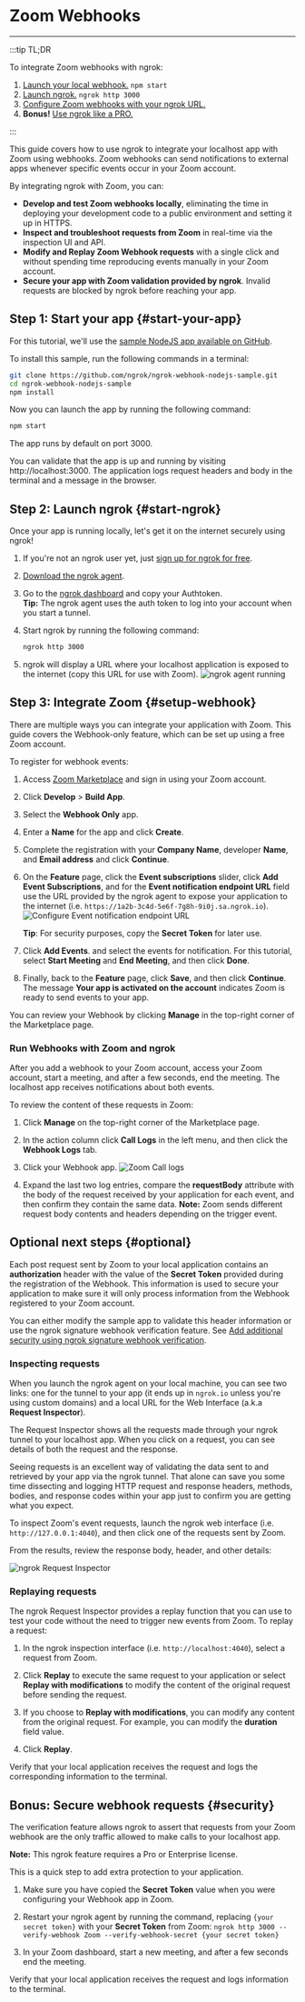 # Zoom Webhooks
------------

:::tip TL;DR

To integrate Zoom webhooks with ngrok:
1. [Launch your local webhook.](#start-your-app) `npm start`
1. [Launch ngrok.](#start-ngrok) `ngrok http 3000`
1. [Configure Zoom webhooks with your ngrok URL.](#setup-webhook)
1. **Bonus!** [Use ngrok like a PRO.](#security)

:::


This guide covers how to use ngrok to integrate your localhost app with Zoom using webhooks.
Zoom webhooks can send notifications to external apps whenever specific events occur in your Zoom account.

By integrating ngrok with Zoom, you can:

- **Develop and test Zoom webhooks locally**, eliminating the time in deploying your development code to a public environment and setting it up in HTTPS.
- **Inspect and troubleshoot requests from Zoom** in real-time via the inspection UI and API.
- **Modify and Replay Zoom Webhook requests** with a single click and without spending time reproducing events manually in your Zoom account.
- **Secure your app with Zoom validation provided by ngrok**. Invalid requests are blocked by ngrok before reaching your app.


## **Step 1**: Start your app {#start-your-app}

For this tutorial, we'll use the [sample NodeJS app available on GitHub](https://github.com/ngrok/ngrok-webhook-nodejs-sample). 

To install this sample, run the following commands in a terminal:

```bash
git clone https://github.com/ngrok/ngrok-webhook-nodejs-sample.git
cd ngrok-webhook-nodejs-sample
npm install
```

Now you can launch the app by running the following command: 

```bash
npm start
```

The app runs by default on port 3000. 

You can validate that the app is up and running by visiting http://localhost:3000. The application logs request headers and body in the terminal and a message in the browser.


## **Step 2**: Launch ngrok {#start-ngrok}

Once your app is running locally, let's get it on the internet securely using ngrok! 

1. If you're not an ngrok user yet, just [sign up for ngrok for free](https://ngrok.com/signup).

1. [Download the ngrok agent](https://ngrok.com/download).

1. Go to the [ngrok dashboard](https://dashboard.ngrok.com) and copy your Authtoken. <br />
    **Tip:** The ngrok agent uses the auth token to log into your account when you start a tunnel.
    
1. Start ngrok by running the following command:
    ```bash
    ngrok http 3000
    ```

1. ngrok will display a URL where your localhost application is exposed to the internet (copy this URL for use with Zoom).
    ![ngrok agent running](/img/integrations/launch_ngrok_tunnel.png)


## **Step 3**: Integrate  Zoom {#setup-webhook}

There are multiple ways you can integrate your application with Zoom. This guide covers the Webhook-only feature, which can be set up using a free Zoom account.

To register for webhook events:

1. Access [Zoom Marketplace](https://marketplace.Zoom.us/) and sign in using your Zoom account.

1. Click **Develop** > **Build App**.

1. Select the **Webhook Only** app.

1. Enter a **Name** for the app and click **Create**.

1. Complete the registration with your **Company Name**, developer **Name**, and **Email address**  and click **Continue**.

1. On the **Feature** page, click the **Event subscriptions** slider, click **Add Event Subscriptions**, and for the **Event notification endpoint URL** field use the URL provided by the ngrok agent to expose your application to the internet (i.e. `https://1a2b-3c4d-5e6f-7g8h-9i0j.sa.ngrok.io`).
    ![Configure Event notification endpoint URL](img/ngrok_url_configuration_zoom.png)
    
    **Tip**: For security purposes, copy the **Secret Token** for later use.

1. Click **Add Events**. and select the events for notification. For this tutorial, select **Start Meeting** and **End Meeting**, and then click **Done**.

1. Finally, back to the **Feature** page, click **Save**, and then click **Continue**.
The message **Your app is activated on the account** indicates Zoom is ready to send events to your app.

You can review your Webhook by clicking **Manage** in the top-right corner of the Marketplace page.


### Run Webhooks with Zoom and ngrok

After you add a webhook to your Zoom account, access your Zoom account, start a meeting, and after a few seconds, end the meeting.
The localhost app receives notifications about both events.

To review the content of these requests in Zoom:

1. Click **Manage** on the top-right corner of the Marketplace page.

1. In the action column click **Call Logs** in the left menu, and then click the **Webhook Logs** tab.

1. Click your Webhook app.
    ![Zoom Call logs](img/review_zoom_call_logs.png)

1. Expand the last two log entries, compare the **requestBody** attribute with the body of the request received by your application for each event, and then confirm they contain the same data.
    **Note:** Zoom sends different request body contents and headers depending on the trigger event.


## Optional next steps {#optional}

Each post request sent by Zoom to your local application contains an **authorization** header with the value of the **Secret Token** provided during the registration of the Webhook.
This information is used to secure your application to make sure it will only process information from the Webhook registered to your Zoom account.

You can either modify the sample app to validate this header information or use the ngrok signature webhook verification feature. See [Add additional security using ngrok signature webhook verification](#security).


### Inspecting requests

When you launch the ngrok agent on your local machine, you can see two links: one for the tunnel to your app (it ends up in `ngrok.io` unless you're using custom domains) and a local URL for the Web Interface (a.k.a **Request Inspector**).

The Request Inspector shows all the requests made through your ngrok tunnel to your localhost app. When you click on a request, you can see details of both the request and the response.

Seeing requests is an excellent way of validating the data sent to and retrieved by your app via the ngrok tunnel. That alone can save you some time dissecting and logging HTTP request and response headers, methods, bodies, and response codes within your app just to confirm you are getting what you expect.

To inspect Zoom's event requests, launch the ngrok web interface (i.e. `http://127.0.0.1:4040`), and then click one of the requests sent by Zoom.

From the results, review the response body, header, and other details:

![ngrok Request Inspector](img/ngrok_introspection_zoom_hooks.png)


### Replaying requests 

The ngrok Request Inspector provides a replay function that you can use to test your code without the need to trigger new events from Zoom. To replay a request:

1. In the ngrok inspection interface (i.e. `http://localhost:4040`), select a request from Zoom.

1. Click **Replay** to execute the same request to your application or select **Replay with modifications** to modify the content of the original request before sending the request.

1. If you choose to **Replay with modifications**, you can modify any content from the original request. For example, you can modify the **duration** field value.

1. Click **Replay**.

Verify that your local application receives the request and logs the corresponding information to the terminal.


## **Bonus**: Secure webhook requests {#security}

The verification feature allows ngrok to assert that requests from your Zoom webhook are the only traffic allowed to make calls to your localhost app.

**Note:** This ngrok feature requires a Pro or Enterprise license.

This is a quick step to add extra protection to your application. 

1. Make sure you have copied the **Secret Token** value when you were configuring your Webhook app in Zoom.

1. Restart your ngrok agent by running the command, replacing `{your secret token}` with your **Secret Token** from Zoom:
    `ngrok http 3000 --verify-webhook Zoom --verify-webhook-secret {your secret token}`

1. In your Zoom dashboard, start a new meeting, and after a few seconds end the meeting.

Verify that your local application receives the request and logs information to the terminal.
